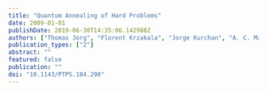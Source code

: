 ```yaml
---
title: "Quantum Annealing of Hard Problems"
date: 2009-01-01
publishDate: 2019-06-30T14:35:06.142988Z
authors: ["Thomas Jorg", "Florent Krzakala", "Jorge Kurchan", "A. C. Maggs"]
publication_types: ["2"]
abstract: ""
featured: false
publication: ""
doi: "10.1143/PTPS.184.290"
---
```


